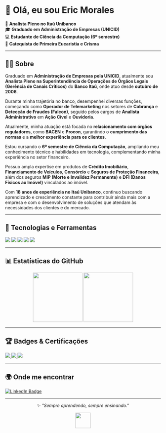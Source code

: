 # 👋 Olá, eu sou Eric Morales  

💼 **Analista Pleno no Itaú Unibanco**  
🎓 **Graduado em Administração de Empresas (UNICID)**  
💻 **Estudante de Ciência da Computação (6º semestre)**  
🙏 **Catequista de Primeira Eucaristia e Crisma**  

---

## 👨‍💼 Sobre  

Graduado em **Administração de Empresas pela UNICID**, atualmente sou **Analista Pleno na Superintendência de Operações de Órgãos Legais (Gerência de Canais Críticos)** do **Banco Itaú**, onde atuo desde **outubro de 2006**.  

Durante minha trajetória no banco, desempenhei diversas funções, começando como **Operador de Telemarketing** nos setores de **Cobrança** e **Detecção de Fraudes (Falcon)**, seguido pelos cargos de **Analista Administrativo** em **Ação Cível** e **Ouvidoria**.  

Atualmente, minha atuação está focada no **relacionamento com órgãos reguladores**, como **BACEN** e **Procon**, garantindo o **cumprimento das normas** e a **melhor experiência para os clientes**.  

Estou cursando o **6º semestre de Ciência da Computação**, ampliando meu conhecimento técnico e habilidades em tecnologia, complementando minha experiência no setor financeiro.  

Possuo ampla expertise em produtos de **Crédito Imobiliário**, **Financiamento de Veículos**, **Consórcio** e **Seguros de Proteção Financeira**, além dos seguros **MIP (Morte e Invalidez Permanente)** e **DFI (Danos Físicos ao Imóvel)** vinculados ao imóvel.  

Com **18 anos de experiência no Itaú Unibanco**, continuo buscando aprendizado e crescimento constante para contribuir ainda mais com a empresa e com o desenvolvimento de soluções que atendam às necessidades dos clientes e do mercado.  

---

## 🚀 Tecnologias e Ferramentas  
<div>
  <img src="https://img.shields.io/badge/Java-ED8B00?style=for-the-badge&logo=openjdk&logoColor=white"/>
  <img src="https://img.shields.io/badge/Python-3776AB?style=for-the-badge&logo=python&logoColor=white"/>
  <img src="https://img.shields.io/badge/SQL-025E8C?style=for-the-badge&logo=database&logoColor=white"/>
  <img src="https://img.shields.io/badge/Git-F05032?style=for-the-badge&logo=git&logoColor=white"/>
  <img src="https://img.shields.io/badge/GitHub-181717?style=for-the-badge&logo=github&logoColor=white"/>
</div>

---

## 📊 Estatísticas do GitHub  
<div align="center">
  <img src="https://github-readme-stats.vercel.app/api?username=epmorales&show_icons=true&theme=tokyonight" height="160"/>
  <img src="https://github-readme-stats.vercel.app/api/top-langs/?username=epmorales&layout=compact&theme=tokyonight" height="160"/>
</div>

---

## 🏆 Badges & Certificações  
<div>
  <a href="https://www.credly.com/badges/a30e45e8-90cf-47fe-bd39-d7a748bcad18/linked_in_profile" target="_blank">
    <img src="https://img.shields.io/badge/Copiloto%20M365-Credly-blue?style=for-the-badge&logo=credly&logoColor=white"/>
  </a>

  <a href="https://www.brasilopenbadge.com.br/pages/badge/a45147056bb384d42556b88f7b86ea46" target="_blank">
    <img src="https://img.shields.io/badge/Change%20Management-Trained-green?style=for-the-badge&logo=googlechrome&logoColor=white"/>
  </a>

  <a href="./Certificado_ITAU_TECH.pdf" target="_blank">
    <img src="https://img.shields.io/badge/Programa%20Itaú%20Tech-Front%20End-orange?style=for-the-badge&logo=adobeacrobatreader&logoColor=white"/>
  </a>
</div>

---

## 🌍 Onde me encontrar  
[![LinkedIn Badge](https://img.shields.io/badge/LinkedIn-Eric%20Morales-blue?style=for-the-badge&logo=linkedin&logoColor=white)](https://www.linkedin.com/in/eric-morales-pcd-27939a221/)

---

<div align="center">
  
✨ *"Sempre aprendendo, sempre ensinando."*  

<img src="https://media.giphy.com/media/hvRJCLFzcasrR4ia7z/giphy.gif" width="50"/>
</div>
